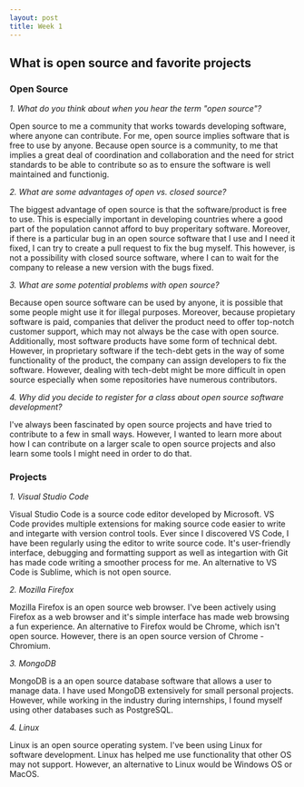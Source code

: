 ```yaml
---
layout: post
title: Week 1
---
```


## What is open source and favorite projects

### Open Source 

*1. What do you think about when you hear the term "open source"?*

Open source to me a community that works towards developing software, where anyone can contribute. For me, open source implies software that is free to use by anyone. Because open source is a community, to me that implies a great deal of coordination and collaboration and the need for strict standards to be able to contribute so as to ensure the software is well maintained and functionig. 


*2. What are some advantages of open vs. closed source?*

The biggest advantage of open source is that the software/product is free to use. This is especially important in developing countries where a good part of the population cannot afford to buy properitary software. Moreover, if there is a particular bug in an open source software that I use and I need it fixed, I can try to create a pull request to fix the bug myself. This however, is not a possibility with closed source software, where I can to wait for the company to release a new version with the bugs fixed. 


*3. What are some potential problems with open source?*

Because open source software can be used by anyone, it is possible that some people might use it for illegal purposes. Moreover, because propietary software is paid, companies that deliver the product need to offer top-notch customer support, which may not always be the case with open source. Additionally, most software products have some form of technical debt. However, in proprietary software if the tech-debt gets in the way of some functionality of the product, the company can assign developers to fix the software. However, dealing with tech-debt might be more difficult in open source especially when some repositories have numerous contributors. 

*4. Why did you decide to register for a class about open source software development?*

I've always been fascinated by open source projects and have tried to contribute to a few in small ways. However, I wanted to learn more about how I can contribute on a larger scale to open source projects and also learn some tools I might need in order to do that. 

### Projects

*1. Visual Studio Code*

Visual Studio Code is a source code editor developed by Microsoft. VS Code provides multiple extensions for making source code easier to write and integarte with version control tools. Ever since I discovered VS Code, I have been regularly using the editor to write source code. It's user-friendly interface, debugging and formatting support as well as integartion with Git has made code writing a smoother process for me. An alternative to VS Code is Sublime, which is not open source. 

*2. Mozilla Firefox*

Mozilla Firefox is an open source web browser. I've been actively using Firefox as a web browser and it's simple interface has made web browsing a fun experience. An alternative to Firefox would be Chrome, which isn't open source. However, there is an open source version of Chrome - Chromium. 

*3. MongoDB*

MongoDB is a an open source database software that allows a user to manage data. I have used MongoDB extensively for small personal projects. However, while working in the industry during internships, I found myself using other databases such as PostgreSQL. 

*4. Linux*

Linux is an open source operating system. I've been using Linux for software development. Linux has helped me use functionality that other OS may not support. However, an alternative to Linux would be Windows OS or MacOS. 

